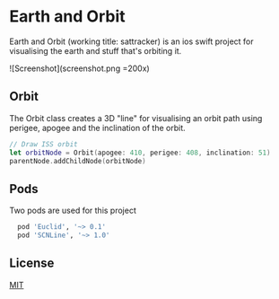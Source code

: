 # Earth and Orbit

Earth and Orbit (working title: sattracker) is an ios swift project for visualising the earth and stuff that's orbiting it.

![Screenshot](screenshot.png =200x)

## Orbit
The Orbit class creates a 3D "line" for visualising an orbit path using perigee, apogee and the inclination of the orbit.

```swift
// Draw ISS orbit
let orbitNode = Orbit(apogee: 410, perigee: 408, inclination: 51)
parentNode.addChildNode(orbitNode)
```

## Pods

Two pods are used for this project
```bash
  pod 'Euclid', '~> 0.1'
  pod 'SCNLine', '~> 1.0'
```

## License
[MIT](https://choosealicense.com/licenses/mit/)
